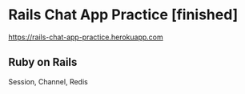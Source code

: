 # Rails Chat App Practice [finished]

https://rails-chat-app-practice.herokuapp.com

## Ruby on Rails

Session, Channel, Redis



